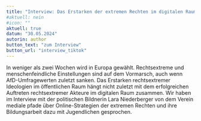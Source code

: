 ```yaml
---
title: "Interview: Das Erstarken der extremen Rechten im digitalen Raum und wie wir dagegen vorgehen können"
#aktuell: nein
#icon: ""
aktuell: true
datum: "30.05.2024"
autorin: author
button_text: "zum Interview"
button_url: "interview_tiktok"
---
```

In weniger als zwei Wochen wird in Europa gewählt. Rechtsextreme und menschenfeindliche Einstellungen sind auf dem Vormarsch, auch wenn AfD-Umfragewerten zuletzt sanken. Das Erstarken rechtsextremer Ideologien im öffentlichen Raum hängt nicht zuletzt mit dem erfolgreichen Auftreten rechtsextremer Akteure im digitalen Raum zusammen. Wir haben im Interview mit der politischen Bildnerin Lara Niederberger von dem Verein mediale pfade über Online-Strategien der extremen Rechten und ihre Bildungsarbeit dazu mit Jugendlichen gesprochen.

